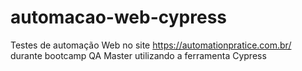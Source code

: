 # automacao-web-cypress
Testes de automação Web no site https://automationpratice.com.br/ durante bootcamp QA Master utilizando a ferramenta Cypress
